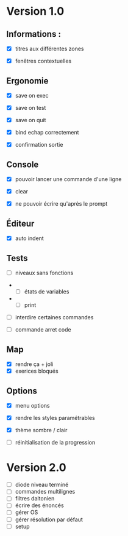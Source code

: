 # Version 1.0

## Informations :
- [x] titres aux différentes zones
- [x] fenêtres contextuelles


## Ergonomie
- [x] save on exec 
- [x] save on test
- [x] save on quit
- [x] bind echap correctement 
- [x] confirmation sortie


## Console 
- [x] pouvoir lancer une commande d'une ligne		
- [x] clear
- [x] ne pouvoir écrire qu'après le prompt



## Éditeur
- [x] auto indent


## Tests
- [ ] niveaux sans fonctions
- - [ ] états de variables
- - [ ] print
- [ ] interdire certaines commandes 
- [ ] commande arret code
 

## Map
- [x] rendre ça + joli
- [x] exerices bloqués

## Options
- [x] menu options
- [x] rendre les styles paramétrables
- [x] thème sombre / clair
- [ ] réinitialisation de la progression 



# Version 2.0

- [ ] diode niveau terminé
- [ ] commandes multilignes 
- [ ] filtres daltonien
- [ ] écrire des énoncés
- [ ] gérer OS
- [ ] gérer résolution par défaut
- [ ] setup 
